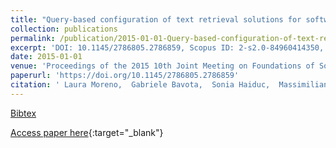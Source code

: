 ```yaml
---
title: "Query-based configuration of text retrieval solutions for software engineering tasks"
collection: publications
permalink: /publication/2015-01-01-Query-based-configuration-of-text-retrieval-solutions-for-software-engineering-tasks
excerpt: 'DOI: 10.1145/2786805.2786859, Scopus ID: 2-s2.0-84960414350, Cited by: 18'
date: 2015-01-01
venue: 'Proceedings of the 2015 10th Joint Meeting on Foundations of Software Engineering, ESEC/FSE 2015, Bergamo, Italy, August 30 - September 4, 2015'
paperurl: 'https://doi.org/10.1145/2786805.2786859'
citation: ' Laura Moreno,  Gabriele Bavota,  Sonia Haiduc,  Massimiliano Di Penta,  Rocco Oliveto,  Barbara Russo,  Andrian Marcus, &quot;Query-based configuration of text retrieval solutions for software engineering tasks.&quot; Proceedings of the 2015 10th Joint Meeting on Foundations of Software Engineering, ESEC/FSE 2015, Bergamo, Italy, August 30 - September 4, 2015, 2015.'
---
```

[Bibtex](https://dblp.org/rec/bib/conf/sigsoft/MorenoBHPORM15)

[Access paper here](https://doi.org/10.1145/2786805.2786859){:target="_blank"}
